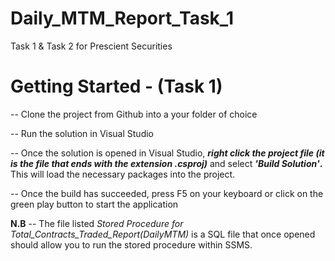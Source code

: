 # Daily_MTM_Report_Task_1

Task 1 & Task 2 for Prescient Securities

# Getting Started - (Task 1)

-- Clone the project from Github into a your folder of choice

-- Run the solution in Visual Studio

-- Once the solution is opened in Visual Studio, **_right click the project file (it is the file that ends with the extension .csproj)_** and select **_'Build Solution'_.**
   This will load the necessary packages into the project.

-- Once the build has succeeded, press F5 on your keyboard or click on the green play button to start the application

**N.B**
-- The file listed _Stored Procedure for Total_Contracts_Traded_Report(DailyMTM)_ is a SQL file that once opened should allow you to run the stored procedure within SSMS.
